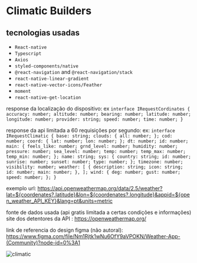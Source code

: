 # Climatic Builders

## tecnologias usadas
- `React-native`
- `Typescript`
- `Axios`
- `styled-components/native`
- `@react-navigation` and `@react-navigation/stack`
- `react-native-linear-gradient`
- `react-native-vector-icons/Feather`
- `moment`
- `react-native-get-location`

response da localização do dispositivo:
ex 
`interface IRequestCordinates {
  accuracy: number;
  altitude: number;
  bearing: number;
  latitude: number;
  longitude: number;
  provider: string;
  speed: number;
  time: number;
}`

response da api limitada a 60 requisições por segundo:
ex: 
`interface IRequestClimatic {
  base: string;
  clouds: {
    all: number;
  };
  cod: number;
  coord: {
    lat: number;
    lon: number;
  };
  dt: number;
  id: number;
  main: {
    feels_like: number;
    grnd_level: number;
    humidity: number;
    pressure: number;
    sea_level: number;
    temp: number;
    temp_max: number;
    temp_min: number;
  };
  name: string;
  sys: {
    country: string;
    id: number;
    sunrise: number;
    sunset: number;
    type: number;
  };
  timezone: number;
  visibility: number;
  weather: [
    {
      description: string;
      icon: string;
      id: number;
      main: number;
    },
  ];
  wind: {
    deg: number;
    gust: number;
    speed: number;
  };
}`

exemplo url: https://api.openweathermap.org/data/2.5/weather?lat=${coordenates?.latitude}&lon=${coordenates?.longitude}&appid=${open_weather_API_KEY}&lang=pt&units=metric

fonte de dados usada (api gratis limitada a certas condições e informações) site dos detentores da API : https://openweathermap.org/

link de referencia do design figma (não autoral): https://www.figma.com/file/Nm1Rjtk1wNu6OfY9aVPOKN/Weather-App-(Community)?node-id=0%3A1


![climatic](https://user-images.githubusercontent.com/66836570/169615833-37f7ebe7-ba65-4c9b-b719-052c6b12be31.jpeg)
